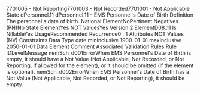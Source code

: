 

7701005 - Not Reporting7701003 - Not Recorded7701001 - Not Applicable
State
dPersonnel.11
dPersonnel.11 - EMS Personnel's Date of Birth
Definition
The personnel's date of birth.
National ElementNoPertinent Negatives (PN)No
State ElementYes
NOT ValuesYes
Version 2 ElementD08_11
Is NillableYes
UsageRecommended
Recurrence0 : 1
Attributes
NOT Values (NV)
Constraints
Data Type
date
minInclusive
1900-01-01
maxInclusive
2050-01-01
Data Element Comment
Associated Validation Rules
Rule IDLevelMessage
nemSch_d001ErrorWhen EMS Personnel's Date of Birth is empty, it should have a Not Value (Not Applicable, Not
Recorded, or Not Reporting, if allowed for the element), or it should be omitted (if the element is
optional).
nemSch_d002ErrorWhen EMS Personnel's Date of Birth has a Not Value (Not Applicable, Not Recorded, or Not
Reporting), it should be empty.